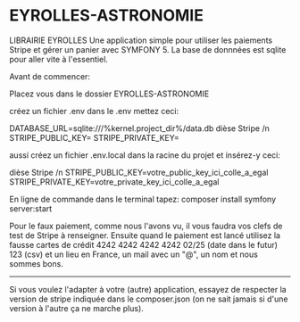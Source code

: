 # EYROLLES-ASTRONOMIE

LIBRAIRIE EYROLLES
Une application simple pour utiliser les paiements Stripe et gérer un panier avec SYMFONY 5.
La base de donnnées est sqlite pour aller vite à l'essentiel.

Avant de commencer:

Placez vous dans le dossier EYROLLES-ASTRONOMIE

créez un fichier .env
dans le .env mettez ceci:

DATABASE_URL=sqlite:///%kernel.project_dir%/data.db
dièse Stripe /n
STRIPE_PUBLIC_KEY=
STRIPE_PRIVATE_KEY=

aussi créez un fichier .env.local dans la racine du projet et insérez-y ceci:

dièse Stripe /n
STRIPE_PUBLIC_KEY=votre_public_key_ici_colle_a_egal
STRIPE_PRIVATE_KEY=votre_private_key_ici_colle_a_egal

En ligne de commande dans le terminal tapez:
composer install
symfony server:start



Pour le faux paiement, comme nous l'avons vu, il vous faudra vos clefs de test de Stripe à renseigner.
Ensuite quand le paiement est lancé utilisez la fausse cartes de crédit 4242 4242 4242 4242   02/25 (date dans le futur)
123 (csv) et un lieu en France, un mail avec un "@", un nom et nous sommes bons.

__________________________________

Si vous voulez l'adapter à votre (autre) application, essayez de respecter la version de stripe indiquée dans le
composer.json (on ne sait jamais si d'une version à l'autre ça ne marche plus).
